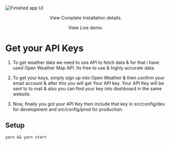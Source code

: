 ![Finished app UI](http://url/to/img.png)

<div style="text-align:center">

View Complete Installation details.

View Live demo.

</div>

# Get your API Keys

1. To get weather data we need to use API to fetch data & for that i have used Open Weather Map API. Its free to use & highly accurate data.

2. To get your keys, simply sign up into Open Weather & then confirm your email account & after this you will get Your API key. Your API Key will be sent to to mail & also you can find your key into dashboard in the same website.

3. Now, finally you got your API Key then include that key in src/config/dev for development and src/config/prod for production.

## Setup

```
yarn && yarn start
```

